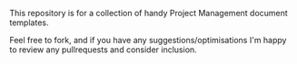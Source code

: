 This repository is for a collection of handy Project Management document templates.

Feel free to fork, and if you have any suggestions/optimisations I'm happy to review any pullrequests and consider inclusion.
